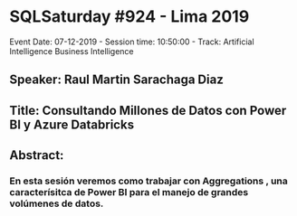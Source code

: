 # SQLSaturday #924 - Lima 2019
Event Date: 07-12-2019 - Session time: 10:50:00 - Track: Artificial Intelligence  Business Intelligence
## Speaker: Raul Martin Sarachaga Diaz
## Title: Consultando Millones de Datos con Power BI y Azure Databricks
## Abstract:
### En esta sesión veremos como trabajar con Aggregations , una caracterísitca de Power BI para el manejo de grandes volúmenes de datos.
